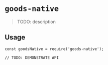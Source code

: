 # `goods-native`

> TODO: description

## Usage

```
const goodsNative = require('goods-native');

// TODO: DEMONSTRATE API
```
